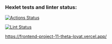 ### Hexlet tests and linter status:
[![Actions Status](https://github.com/Ksuniqum23/frontend-project-11/actions/workflows/hexlet-check.yml/badge.svg)](https://github.com/Ksuniqum23/frontend-project-11/actions)

[![Lint Status](https://img.shields.io/badge/Lint-Passed-green.svg?style=for-the-badge)](https://github.com/Ksuniqum23/frontend-project-11/actions/workflows/lint.yml)

https://frontend-project-11-theta-lovat.vercel.app/

